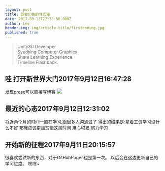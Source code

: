 ```yaml
---
layout: post
title: 胶卷印象的时光轴
date: 2017-09-12T22:38:50.000Z
author: Leo
header-img: img/article-title/firstcoming.jpg
published: true
---
```


> Unity3D Developer<br>
> Syudying Computer Graphics<br>
> Share Learning Experience<br>
> Timeline Flashback.

## 哇 打开新世界大门2017年9月12日16:47:28
发现[prose](http://prose.io/ )可以直接写博客
![](http://yqlizeao.55555.io/img/article-title/333.jpg)


## 最近的心态2017年9月12日12:31:02
将近两个月的时间一直在学习,跟很多人沟通过了
得出的结果是:拿着工资学习没什么不好
那我应该更加珍惜这段时间
用心积累,努力学习



## 开始新的征程2017年9月11日20:15:57

很喜欢尝试新的东西，对于GitHubPages也是第一次。
以后会在这边更新自己的学习进度。
嘿嘿~
